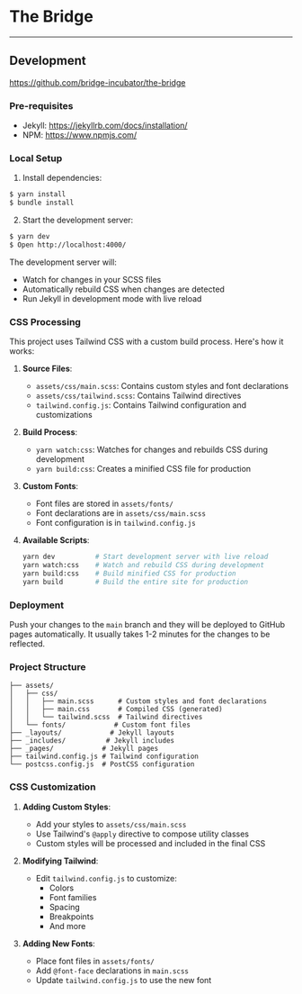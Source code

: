 # The Bridge

---

## Development

https://github.com/bridge-incubator/the-bridge

### Pre-requisites

* Jekyll: https://jekyllrb.com/docs/installation/
* NPM: https://www.npmjs.com/

### Local Setup

1. Install dependencies:

```bash
$ yarn install
$ bundle install
```

2. Start the development server:

```bash
$ yarn dev
$ Open http://localhost:4000/
```

The development server will:

- Watch for changes in your SCSS files
- Automatically rebuild CSS when changes are detected
- Run Jekyll in development mode with live reload

### CSS Processing

This project uses Tailwind CSS with a custom build process. Here's how it works:

1. **Source Files**:

   - `assets/css/main.scss`: Contains custom styles and font declarations
   - `assets/css/tailwind.scss`: Contains Tailwind directives
   - `tailwind.config.js`: Contains Tailwind configuration and customizations

2. **Build Process**:

   - `yarn watch:css`: Watches for changes and rebuilds CSS during development
   - `yarn build:css`: Creates a minified CSS file for production

3. **Custom Fonts**:

   - Font files are stored in `assets/fonts/`
   - Font declarations are in `assets/css/main.scss`
   - Font configuration is in `tailwind.config.js`

4. **Available Scripts**:
   ```bash
   yarn dev          # Start development server with live reload
   yarn watch:css    # Watch and rebuild CSS during development
   yarn build:css    # Build minified CSS for production
   yarn build        # Build the entire site for production
   ```

### Deployment

Push your changes to the `main` branch and they will be deployed to GitHub pages automatically. It usually takes 1-2 minutes for the changes to be reflected.

### Project Structure

```
├── assets/
│   ├── css/
│   │   ├── main.scss      # Custom styles and font declarations
│   │   ├── main.css       # Compiled CSS (generated)
│   │   └── tailwind.scss  # Tailwind directives
│   └── fonts/            # Custom font files
├── _layouts/            # Jekyll layouts
├── _includes/          # Jekyll includes
├── _pages/            # Jekyll pages
├── tailwind.config.js # Tailwind configuration
└── postcss.config.js  # PostCSS configuration
```

### CSS Customization

1. **Adding Custom Styles**:

   - Add your styles to `assets/css/main.scss`
   - Use Tailwind's `@apply` directive to compose utility classes
   - Custom styles will be processed and included in the final CSS

2. **Modifying Tailwind**:

   - Edit `tailwind.config.js` to customize:
     - Colors
     - Font families
     - Spacing
     - Breakpoints
     - And more

3. **Adding New Fonts**:
   - Place font files in `assets/fonts/`
   - Add `@font-face` declarations in `main.scss`
   - Update `tailwind.config.js` to use the new font
